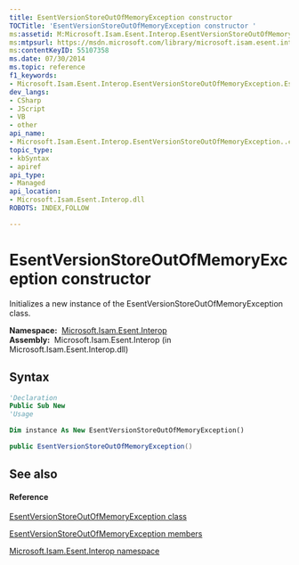 ```yaml
---
title: EsentVersionStoreOutOfMemoryException constructor 
TOCTitle: 'EsentVersionStoreOutOfMemoryException constructor '
ms:assetid: M:Microsoft.Isam.Esent.Interop.EsentVersionStoreOutOfMemoryException.#ctor
ms:mtpsurl: https://msdn.microsoft.com/library/microsoft.isam.esent.interop.esentversionstoreoutofmemoryexception.esentversionstoreoutofmemoryexception(v=EXCHG.10)
ms:contentKeyID: 55107358
ms.date: 07/30/2014
ms.topic: reference
f1_keywords:
- Microsoft.Isam.Esent.Interop.EsentVersionStoreOutOfMemoryException.EsentVersionStoreOutOfMemoryException
dev_langs:
- CSharp
- JScript
- VB
- other
api_name: 
- Microsoft.Isam.Esent.Interop.EsentVersionStoreOutOfMemoryException..ctor
topic_type: 
- kbSyntax
- apiref
api_type: 
- Managed
api_location: 
- Microsoft.Isam.Esent.Interop.dll
ROBOTS: INDEX,FOLLOW

---
```


# EsentVersionStoreOutOfMemoryException constructor

Initializes a new instance of the EsentVersionStoreOutOfMemoryException class.

**Namespace:**  [Microsoft.Isam.Esent.Interop](hh596136\(v=exchg.10\).md)  
**Assembly:**  Microsoft.Isam.Esent.Interop (in Microsoft.Isam.Esent.Interop.dll)

## Syntax

``` vb
'Declaration
Public Sub New
'Usage

Dim instance As New EsentVersionStoreOutOfMemoryException()
```

``` csharp
public EsentVersionStoreOutOfMemoryException()
```

## See also

#### Reference

[EsentVersionStoreOutOfMemoryException class](dn350874\(v=exchg.10\).md)

[EsentVersionStoreOutOfMemoryException members](dn350881\(v=exchg.10\).md)

[Microsoft.Isam.Esent.Interop namespace](hh596136\(v=exchg.10\).md)


